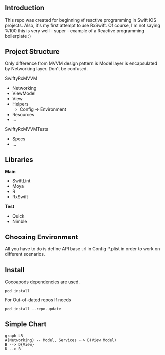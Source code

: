 ## Introduction

This repo was created for beginning of reactive programming in Swift iOS projects. Also, it's my first attempt to use RxSwift. Of course, I'm not saying %100 this is very well - super - example of a Reactive programming boilerplate :)


## Project Structure
Only difference from MVVM design pattern is Model layer is encapsulated by Networking layer. Don't be confused.

SwiftyRxMVVM
- Networking
- ViewModel
- View
- Helpers
	- Config -> Environment
- Resources
- ...

SwiftyRxMVVMTests
- Specs
- ...

## Libraries

**Main**
* SwiftLint
* Moya
* R
* RxSwift

**Test**
* Quick
* Nimble

## Choosing Environment

All you have to do is define API base url in Config-*.plist in order to work on different scenarios.

## Install
Cocoapods dependencies are used.
```
pod install
```

For Out-of-dated repos If needs
```
pod install --repo-update 
```

## Simple Chart

```mermaid
graph LR
A(Networking) -- Model, Services --> B(View Model)
B --> D{View}
D --> B
```